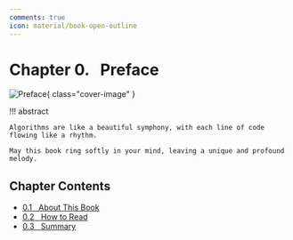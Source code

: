 ```yaml
---
comments: true
icon: material/book-open-outline
---
```


# Chapter 0. &nbsp; Preface

![Preface](../assets/covers/chapter_preface.jpg){ class="cover-image" }

!!! abstract

    Algorithms are like a beautiful symphony, with each line of code flowing like a rhythm.
   
    May this book ring softly in your mind, leaving a unique and profound melody.

## Chapter Contents

- [0.1 &nbsp; About This Book](https://www.hello-algo.com/en/chapter_preface/about_the_book/)
- [0.2 &nbsp; How to Read](https://www.hello-algo.com/en/chapter_preface/suggestions/)
- [0.3 &nbsp; Summary](https://www.hello-algo.com/en/chapter_preface/summary/)
